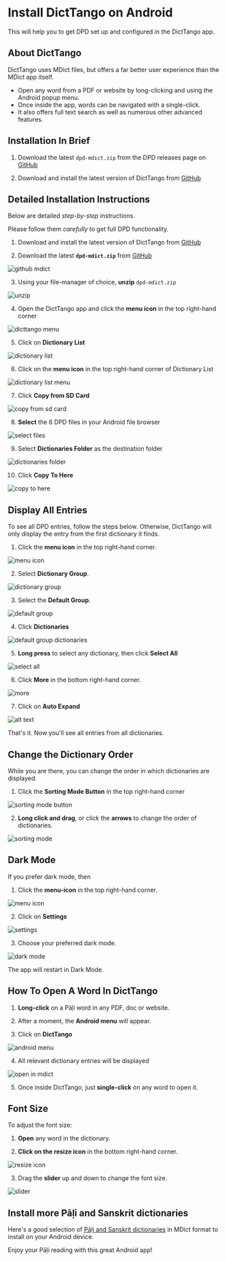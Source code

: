 # Install DictTango on Android

This will help you to get DPD set up and configured in the DictTango app.

## About DictTango

DictTango uses MDict files, but offers a far better user experience than the MDict app itself.
- Open any word from a PDF or website by long-clicking and using the Android popup menu.
- Once inside the app, words can be navigated with a single-click.
- It also offers full text search as well as numerous other advanced features.

## Installation In Brief

1. Download the latest `dpd-mdict.zip` from the DPD releases page on [GitHub](https://github.com/digitalpalidictionary/dpd-db/releases/latest)
<!-- 2. Download and install DictTango from the [Google Play Store](https://play.google.com/store/apps/details?id=cn.jimex.dict&pcampaignid=web_share) or from [DictTango GitHub](https://github.com/Jimex/DictTango-Android/releases/latest) -->
2. Download and install the latest version of DictTango from [GitHub](https://github.com/Jimex/DictTango-Android/releases/latest)

## Detailed Installation Instructions

Below are detailed *step-by-step* instructions. 

Please follow them *carefully* to get full DPD functionality. 

1. Download and install the latest version of DictTango from [GitHub](https://github.com/Jimex/DictTango-Android/releases/latest)

<!-- ![google play store](pics/dicttango2/play_store.jpg) -->

2. Download the latest **`dpd-mdict.zip`** from [GitHub](https://github.com/digitalpalidictionary/dpd-db/releases/latest)

![github mdict](pics/dicttango2/0_github.png)

3. Using your file-manager of choice, **unzip** `dpd-mdict.zip`

![unzip](pics/dicttango2/2_extract.jpg)

4. Open the DictTango app and click the **menu icon** in the top right-hand corner

![dicttango menu](pics/dicttango2/4_menu.jpg)

5. Click on **Dictionary List**

![dictionary list](pics/dicttango2/5_dictionary_list.jpg)

6. Click on the **menu icon** in the top right-hand corner of Dictionary List

![dictionary list menu](pics/dicttango2/6_dictionary_list_menu.jpg)

7. Click **Copy from SD Card**

![copy from sd card](pics/dicttango2/7_copy_from_sd_card.jpg)

8. **Select** the 6 DPD files in your Android file browser

![select files](pics/dicttango2/8_select.jpg)

9. Select **Dictionaries Folder** as the destination folder

![dictionaries folder](pics/dicttango2/9_dictionaries_folder.jpg)

10. Click **Copy To Here**

![copy to here](pics/dicttango2/10_copy_here.jpg)


## Display All Entries

To see all DPD entries, follow the steps below. Otherwise, DictTango will only display the entry from the first dictionary it finds.

1. Click the **menu icon** in the top right-hand corner.

![menu icon](pics/dicttango2/4_menu.jpg)

2. Select **Dictionary Group**.

![dictionary group](pics/dicttango2/dictionary_group.jpg)

3. Select the **Default Group**.

![default group](pics/dicttango2/default_group.jpg)

4. Click **Dictionaries**

![default group dictionaries](pics/dicttango2/default_group_dictionaries.jpg)

5. **Long press** to select any dictionary, then click **Select All**

![select all](pics/dicttango2/default_group_select_all.jpg)

6. Click **More** in the bottom right-hand corner.

![more](pics/dicttango2/default_group_more.jpg)

7. Click on **Auto Expand**

![alt text](pics/dicttango2/dictionary_group_auto_expand.jpg)

That's it. Now you'll see all entries from all dictionaries. 


## Change the Dictionary Order

While you are there, you can change the order in which dictionaries are displayed.

1. Click the **Sorting Mode Button** in the top right-hand corner

![sorting mode button](pics/dicttango2/sorting_mode_button.jpg)

2. **Long click and drag**, or click the **arrows** to change the order of dictionaries.

![sorting mode](pics/dicttango2/sorting_mode.jpg)


## Dark Mode

If you prefer dark mode, then

1. Click the **menu-icon** in the top right-hand corner.

![menu icon](pics/dicttango2/4_menu.jpg)  

2. Click on **Settings**

![settings](pics/dicttango2/settings.jpg)

3. Choose your preferred dark mode.

![dark mode](pics/dicttango2/dark_mode.jpg)

The app will restart in Dark Mode.



## How To Open A Word In DictTango

1. **Long-click** on a Pāḷi word in any PDF, doc or website.

2. After a moment, the **Android menu** will appear.

3. Click on **DictTango**

![android menu](pics/dicttango2/android_menu.jpg)

4. All relevant dictionary entries will be displayed

![open in mdict](pics/dicttango2/android_opened.jpg)

5. Once inside DictTango, just **single-click** on any word to open it. 


## Font Size

To adjust the font size:

1. **Open** any word in the dictionary.

2. **Click on the resize icon** in the bottom right-hand corner.

![resize icon](pics/dicttango2/resize.jpg)

3. Drag the **slider** up and down to change the font size.

![slider](pics/dicttango2/slider.jpg)


## Install more Pāḷi and Sanskrit dictionaries

Here's a good selection of [Pāḷi and Sanskrit dictionaries](https://github.com/digitalpalidictionary/dpd-db/tree/main/exporter/other_dictionaries) in MDict format to install on your Android device.


Enjoy your Pāḷi reading with this great Android app!
